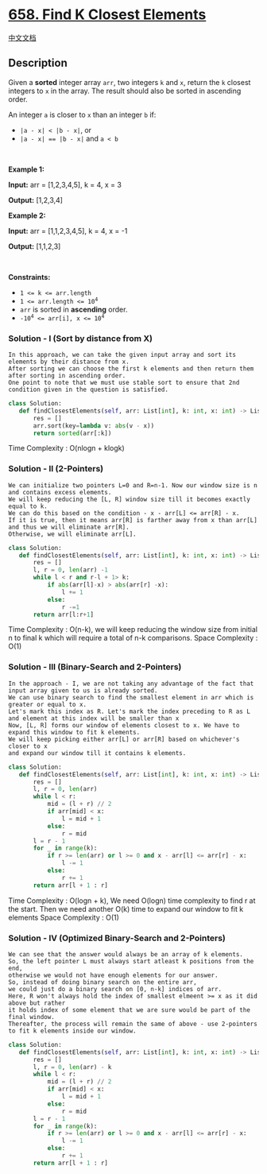 # [658. Find K Closest Elements](https://leetcode.com/problems/find-k-closest-elements)

[中文文档](/solution/0600-0699/0658.Find%20K%20Closest%20Elements/README.md)

## Description

<!-- description:start -->

<p>Given a <strong>sorted</strong> integer array <code>arr</code>, two integers <code>k</code> and <code>x</code>, return the <code>k</code> closest integers to <code>x</code> in the array. The result should also be sorted in ascending order.</p>

<p>An integer <code>a</code> is closer to <code>x</code> than an integer <code>b</code> if:</p>

<ul>
	<li><code>|a - x| &lt; |b - x|</code>, or</li>
	<li><code>|a - x| == |b - x|</code> and <code>a &lt; b</code></li>
</ul>

<p>&nbsp;</p>
<p><strong class="example">Example 1:</strong></p>

<div class="example-block">
<p><strong>Input:</strong> <span class="example-io">arr = [1,2,3,4,5], k = 4, x = 3</span></p>

<p><strong>Output:</strong> <span class="example-io">[1,2,3,4]</span></p>
</div>

<p><strong class="example">Example 2:</strong></p>

<div class="example-block">
<p><strong>Input:</strong> <span class="example-io">arr = [1,1,2,3,4,5], k = 4, x = -1</span></p>

<p><strong>Output:</strong> <span class="example-io">[1,1,2,3]</span></p>
</div>

<p>&nbsp;</p>
<p><strong>Constraints:</strong></p>

<ul>
	<li><code>1 &lt;= k &lt;= arr.length</code></li>
	<li><code>1 &lt;= arr.length &lt;= 10<sup>4</sup></code></li>
	<li><code>arr</code> is sorted in <strong>ascending</strong> order.</li>
	<li><code>-10<sup>4</sup> &lt;= arr[i], x &lt;= 10<sup>4</sup></code></li>
</ul>

### Solution - I (Sort by distance from X)
```
In this approach, we can take the given input array and sort its elements by their distance from x.
After sorting we can choose the first k elements and then return them after sorting in ascending order.
One point to note that we must use stable sort to ensure that 2nd condition given in the question is satisfied.
```
```python
class Solution:
   def findClosestElements(self, arr: List[int], k: int, x: int) -> List[int]:
       res = []
       arr.sort(key=lambda v: abs(v - x))
       return sorted(arr[:k])
```
Time Complexity : O(nlogn + klogk)
### Solution - II (2-Pointers)
```
We can initialize two pointers L=0 and R=n-1. Now our window size is n and contains excess elements.
We will keep reducing the [L, R] window size till it becomes exactly equal to k.
We can do this based on the condition - x - arr[L] <= arr[R] - x.
If it is true, then it means arr[R] is farther away from x than arr[L] and thus we will eliminate arr[R].
Otherwise, we will eliminate arr[L].
```

```python
class Solution:
   def findClosestElements(self, arr: List[int], k: int, x: int) -> List[int]:
       res = []
       l, r = 0, len(arr) -1
       while l < r and r-l + 1> k:
           if abs(arr[l]-x) > abs(arr[r] -x):
               l += 1
           else:
               r -=1
       return arr[l:r+1]
``` 
Time Complexity : O(n-k), we will keep reducing the window size from initial n to final k which will require a total of n-k comparisons.
 Space Complexity : O(1)
### Solution - III (Binary-Search and 2-Pointers)
``` 
In the approach - I, we are not taking any advantage of the fact that input array given to us is already sorted.
We can use binary search to find the smallest element in arr which is greater or equal to x.
Let's mark this index as R. Let's mark the index preceding to R as L and element at this index will be smaller than x
Now, [L, R] forms our window of elements closest to x. We have to expand this window to fit k elements.
We will keep picking either arr[L] or arr[R] based on whichever's closer to x
and expand our window till it contains k elements.
```
```python
class Solution:
   def findClosestElements(self, arr: List[int], k: int, x: int) -> List[int]:
       res = []
       l, r = 0, len(arr)
       while l < r:
           mid = (l + r) // 2
           if arr[mid] < x:
               l = mid + 1
           else:
               r = mid
       l = r - 1
       for _ in range(k):
           if r >= len(arr) or l >= 0 and x - arr[l] <= arr[r] - x:
               l -= 1
           else:
               r += 1
       return arr[l + 1 : r]
```

Time Complexity : O(logn + k), We need O(logn) time complexity to find r at the start. Then we need another O(k) time to expand our window to fit k elements
Space Complexity : O(1)
### Solution - IV (Optimized Binary-Search and 2-Pointers)
``` 
We can see that the answer would always be an array of k elements.
So, the left pointer L must always start atleast k positions from the end,
otherwise we would not have enough elements for our answer.
So, instead of doing binary search on the entire arr,
we could just do a binary search on [0, n-k] indices of arr.
Here, R won't always hold the index of smallest elmeent >= x as it did above but rather
it holds index of some element that we are sure would be part of the final window.
Thereafter, the process will remain the same of above - use 2-pointers to fit k elements inside our window.
``` 

```python
class Solution:
   def findClosestElements(self, arr: List[int], k: int, x: int) -> List[int]:
       res = []
       l, r = 0, len(arr) - k
       while l < r:
           mid = (l + r) // 2
           if arr[mid] < x:
               l = mid + 1
           else:
               r = mid
       l = r - 1
       for _ in range(k):
           if r >= len(arr) or l >= 0 and x - arr[l] <= arr[r] - x:
               l -= 1
           else:
               r += 1
       return arr[l + 1 : r]
```
